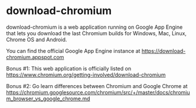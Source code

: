 download-chromium
=================

download-chromium is a web application running on Google App Engine that lets you download the last Chromium builds for Windows, Mac, Linux, Chrome OS and Android.

You can find the official Google App Engine instance at https://download-chromium.appspot.com

Bonus #1: This web application is officially listed on https://www.chromium.org/getting-involved/download-chromium

Bonus #2: Go learn differences between Chromium and Google Chrome at https://chromium.googlesource.com/chromium/src/+/master/docs/chromium_browser_vs_google_chrome.md
